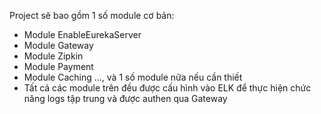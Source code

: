 Project sẽ bao gồm 1 số module cơ bản:
- Module EnableEurekaServer
- Module Gateway
- Module Zipkin
- Module Payment
- Module Caching 
..., và 1 số module nữa nếu cần thiết
- Tất cả các module trên đều được cấu hình vào ELK để thực hiện chức năng logs tập trung và được authen qua Gateway
